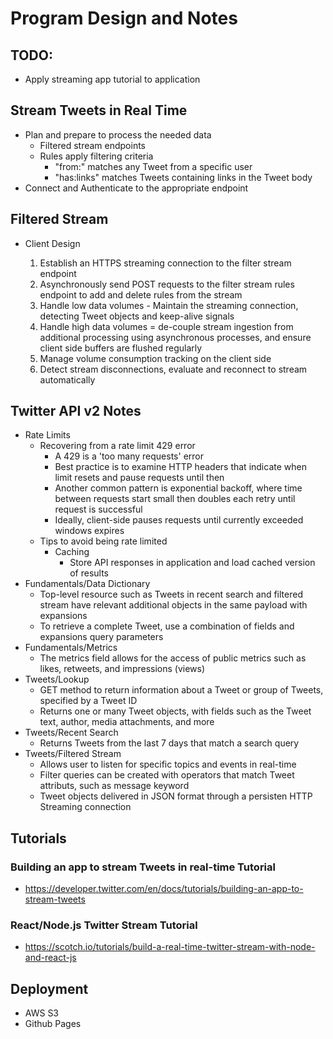 # Program Design and Notes

## TODO:
- Apply streaming app tutorial to application

## Stream Tweets in Real Time
- Plan and prepare to process the needed data
    - Filtered stream endpoints
    - Rules apply filtering criteria
        - "from:" matches any Tweet from a specific user
        - "has:links" matches Tweets containing links in the Tweet body
- Connect and Authenticate to the appropriate endpoint

## Filtered Stream
- Client Design

    1. Establish an HTTPS streaming connection to the filter stream endpoint
    2. Asynchronously send POST requests to the filter stream rules endpoint to add and delete rules from the stream
    3. Handle low data volumes - Maintain the streaming connection, detecting Tweet objects and keep-alive signals
    4. Handle high data volumes = de-couple stream ingestion from additional processing using asynchronous processes, and ensure client side
        buffers are flushed regularly
    5. Manage volume consumption tracking on the client side
    6. Detect stream disconnections, evaluate and reconnect to stream automatically

## Twitter API v2 Notes
- Rate Limits
    - Recovering from a rate limit 429 error
        - A 429 is a 'too many requests' error
        - Best practice is to examine HTTP headers that indicate when limit resets and pause requests until then
        - Another common pattern is exponential backoff, where time between requests start small then doubles each retry until request is successful
        - Ideally, client-side pauses requests until currently exceeded windows expires
    - Tips to avoid being rate limited
        - Caching
            - Store API responses in application and load cached version of results
- Fundamentals/Data Dictionary
    - Top-level resource such as Tweets in recent search and filtered stream have relevant additional objects in the same payload with expansions
    - To retrieve a complete Tweet, use a combination of fields and expansions query parameters
- Fundamentals/Metrics
    - The metrics field allows for the access of public metrics such as likes, retweets, and impressions (views)
- Tweets/Lookup
    - GET method to return information about a Tweet or group of Tweets, specified by a Tweet ID
    - Returns one or many Tweet objects, with fields such as the Tweet text, author, media attachments, and more
- Tweets/Recent Search
    - Returns Tweets from the last 7 days that match a search query
- Tweets/Filtered Stream
    - Allows user to listen for specific topics and events in real-time
    - Filter queries can be created with operators that match Tweet attributs, such as message keyword
    - Tweet objects delivered in JSON format through a persisten HTTP Streaming connection

## Tutorials

### Building an app to stream Tweets in real-time Tutorial
- https://developer.twitter.com/en/docs/tutorials/building-an-app-to-stream-tweets

### React/Node.js Twitter Stream Tutorial
- https://scotch.io/tutorials/build-a-real-time-twitter-stream-with-node-and-react-js

## Deployment
- AWS S3
- Github Pages
